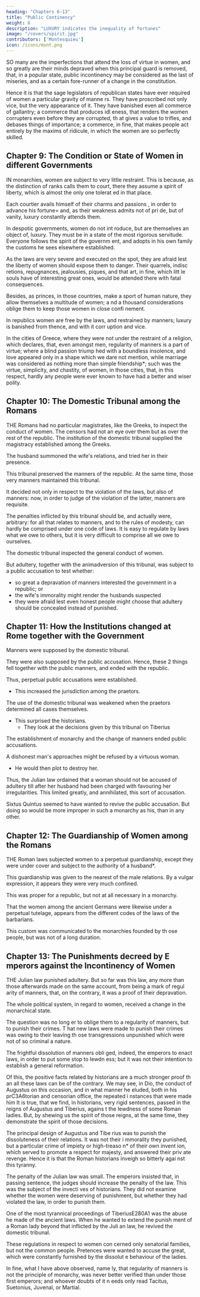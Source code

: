 ```yaml
---
heading: "Chapters 6-13"
title: "Public Continency"
weight: 8
description: "LUXURY indicates the inequality of fortunes"
image: "/covers/spirit.jpg"
contributors: ['Montesquieu']
icon: /icons/mont.png
---
```




SO many are the imperfections that attend the loss of virtue in women, and so greatly are their minds depraved when  this principal guard is removed, that, in a popular state, public incontinency may be considered as the last of miseries, and as a certain fore-runner of a change in the constitution.

Hence it is that the sage legislators of  republican states have ever required of women a particular gravity of manne rs. They have proscribed not only vice, but the very appearance of it. They have banished even all commerce of gallantry; a commerce that produces idl eness, that renders the women corrupters even before they are corrupted, th at gives a value to trifles, and debases things of importance; a commerce,  in fine, that makes people act entirely by the maxims of ridicule, in which the women are so perfectly skilled.



## Chapter 9: The Condition or State of Women in different Governments

IN monarchies, women are subject to very little restraint. This is because, as the distinction of ranks calls them to court,  there they assume a spirit of liberty, which is almost the only one tolerat ed in that place. 

Each courtier avails himself of their charms and passions , in order to advance his fortune=  and, as their weakness admits not of pri de, but of vanity, luxury constantly attends them.

In despotic governments, women do not int roduce, but are themselves an object of, luxury. They must be in a state of the most rigorous servitude. Everyone follows the spirit of the governm ent, and adopts in his own family the customs he sees elsewhere established. 

As the laws are very severe and executed on the spot, they are afraid lest the liberty of women should expose them to danger. Their quarrels, indisc retions, repugnances, jealousies, piques, and that art, in fine, which litt le souls have of interesting great ones, would be attended there with fatal consequences.

Besides, as princes, in those countries,  make a sport of human nature, they allow themselves a multitude of women; a nd a thousand considerations oblige them to keep those women in close confi nement.

In republics women are free by the laws,  and restrained by manners; luxury is banished from thence, and with it corr uption and vice.

In the cities of Greece, where they were  not under the restraint of a religion, which declares, that, even amongst men, regularity of manners is a part of virtue; where a blind passion triump hed with a boundless insolence, and love appeared only in a shape which we  dare not mention, while marriage was considered as nothing more than simple friendship*; such was the virtue, simplicity, and chastity, of women, in those cities, that, in  this respect, hardly any people were ever known to have had a better and wiser polity.




## Chapter 10: The Domestic Tribunal among the Romans

THE Romans had no particular magistrates, like the Greeks, to inspect the conduct of women. The censors had not an eye over them but as over the rest of the republic. The institution of the domestic tribunal supplied the magistracy established among the Greeks.

The husband summoned the wife's relations, and tried her in their presence. 

This tribunal preserved the manners of the republic. At the same time, those very manners maintained this tribunal. 

It decided not only in respect to the violation of the laws, but also of manners: now, in order to judge of the violation of the latter, manners  are requisite.

The penalties inflicted by this tribunal should be, and actually were, arbitrary: for all that relates to manners, and to the rules of modesty, can hardly be comprised under one code of laws. It is easy to regulate by laws what we owe to others, but it is very difficult to comprise all we owe to ourselves.

The domestic tribunal inspected the general conduct of women. 

But adultery, together with the animadversion of this tribunal, was subject to a public accusation to test whether:
- so great a depravation of manners interested the government in a republic; or
- the wife's immorality might render the husbands suspected
- they were afraid lest even honest people might choose that adultery should be concealed instead of punished.



## Chapter 11: How the Institutions changed at Rome together with the Government

Manners were supposed by the domestic tribunal. 

They were also supposed by the public accusation. Hence, these 2 things fell together with the public manners, and ended with the republic.

Thus, perpetual public accusations were established. 
- This increased the jurisdiction among the praetors.

 <!-- of  questions,  that is, the division of , and the custom, gradually introduced, of , weakened  -->

The use of the domestic tribunal was weakened when the praetors determined all cases themselves. 
- This surprised the historians.
  - They look at the decisions given by this tribunal on Tiberius
 <!-- as singular facts, and as a renewal of the ancient course of plea ding. -->

The establishment of monarchy and the change of manners ended public accusations. 


A dishonest man's approaches might be refused by a virtuous woman. 
- He would then plot to destroy her. 

Thus, the Julian law ordained that a woman should not be accused of adultery till after her husband had been charged with favouring her irregularities. This limited greatly, and annihilated, this sort of accusation.

Sixtus Quintus seemed to have wanted to revive the public accusation. But doing so would be more improper in such a monarchy as his, than in any other.


## Chapter 12: The Guardianship of Women among the Romans

THE Roman laws subjected women to a perpetual guardianship, except they were under cover and subject to the authority of a husband*.

This guardianship was given to the nearest of the male relations. By a vulgar expression, it appears they were very much confined. 

This was proper for a republic,  but not at all necessary in a monarchy.

That the women among the ancient Germans  were likewise under a perpetual tutelage, appears from the different codes  of the laws of the barbarians.

This custom was communicated to the monarchies founded by th ose people, but was not of a long duration.


## Chapter 13: The Punishments decreed by E mperors against the Incontinency of Women

THE Julian law punished adultery. But so far was this law, any more than those afterwards made on the same account, from being a mark of regul arity of manners, that, on the contrary, it was a proof of their depravation.

The whole political system, in regard to  women, received a change in the monarchical state. 

The question was no long er to oblige them to a regularity of manners, but to punish their crimes. T hat new laws were made to punish their crimes was owing to their leaving th ose transgressions unpunished which were not of so criminal a nature.

The frightful dissolution of manners obli ged, indeed, the emperors to enact laws, in order to put some stop to lewdn ess; but it was not their intention to establish a general reformation. 

Of  this, the positive facts related by historians are a much stronger proof th an all these laws can be of the contrary. We may see, in Dio, the conduct of Augustus on this occasion, and in what manner he eluded, both in his prC3A6torian and censorian office, the repeated i nstances that were made him It is true, that we find, in historians,  very rigid sentences, passed in the reigns of Augustus and Tiberius, agains t the lewdness of some Roman ladies. But, by shewing us the spirit of those reigns, at the same time, they demonstrate the spirit of those decisions.

The principal design of Augustus and Tibe rius was to punish the dissoluteness of their relations. It was not their i mmorality they punished, but a particular crime of impiety or high-treaso n* of their own invent ion, which served to promote a respect for majesty, and answered their priv ate revenge. Hence it is that the Roman historians inveigh so bitterly agai nst this tyranny.

The penalty of the Julian law was small. The emperors insisted that, in passing sentence, the judges  should increase the penalty of the law. This was the subject of the invecti ves of historians. They did not examine whether the women were deserving of punishment, but whether they had violated the law, in order to punish them.

One of the most tyrannical proceedings of TiberiusE280A1 was the abuse he made of the ancient laws. When he wanted to extend the punish ment of a Roman lady beyond that inflicted by the Juli an law, he revived the domestic tribunal.

These regulations in respect to women con cerned only senatorial families, but not the common people. Pretences were  wanted to accuse the great, which were constantly furnished by the dissolut e behaviour of the ladies.

In fine, what I have above observed, name ly, that regularity of manners is not the principle of monarchy, was never  better verified than under those first emperors; and whoever doubts of it n eeds only read Tacitus, Suetonius, Juvenal, or Martial.
